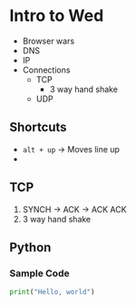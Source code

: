 # Intro to Wed

- Browser wars
- DNS
- IP
- Connections
    - TCP
        - 3 way hand shake
    - UDP

## Shortcuts
 - `alt + up` -> Moves line up
  - 

 ## TCP
 1. SYNCH -> ACK -> ACK ACK
 1. 3 way hand shake

## Python
### Sample Code
```python
print("Hello, world")
```


